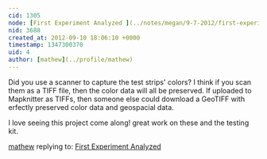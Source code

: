 ```yaml
---
cid: 1305
node: [First Experiment Analyzed ](../notes/megan/9-7-2012/first-experiment-analyzed)
nid: 3688
created_at: 2012-09-10 18:06:10 +0000
timestamp: 1347300370
uid: 4
author: [mathew](../profile/mathew)
---
```


Did you use a scanner to capture the test strips' colors? I think if you scan them as a TIFF file, then the color data will all be preserved.  If uploaded to Mapknitter as TIFFs, then someone else could download a GeoTIFF with erfectly preserved color data and geospacial data.

I love seeing this project come along! great work on these and the testing kit.

[mathew](../profile/mathew) replying to: [First Experiment Analyzed ](../notes/megan/9-7-2012/first-experiment-analyzed)

